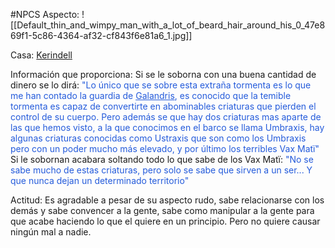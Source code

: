 #NPCS 
Aspecto:
	![[Default_thin_and_wimpy_man_with_a_lot_of_beard_hair_around_his_0_47e869f1-5c86-4364-af32-cf843f6e81a6_1.jpg]]

Casa: <u>Kerindell</u>

Información que proporciona:
	Si se le soborna con una buena cantidad de dinero se lo dirá:
	<font color="#245bdb">"Lo único que se sobre esta extraña tormenta es lo que me han contado la guardia de <u>Galandris</u>, es conocido que la temible tormenta es capaz de convertirte en abominables criaturas que pierden el control de su cuerpo. Pero además se que hay dos criaturas mas aparte de las que hemos visto, a la que conocimos en el barco se llama Umbraxis, hay algunas criaturas conocidas como Ustraxis que son como los Umbraxis pero con un poder mucho más elevado, y por último los terribles Vax Matï"</font>
	Si le sobornan acabara soltando todo lo que sabe de los Vax Matï:
	<font color="#245bdb">"No se sabe mucho de estas criaturas, pero solo se sabe que sirven a un ser... Y que nunca dejan un determinado territorio"</font>

Actitud:
	Es agradable a pesar de su aspecto rudo, sabe relacionarse con los demás y sabe convencer a la gente, sabe como manipular a la gente para que acabe haciendo lo que el quiere en un principio. Pero no quiere causar ningún mal a nadie.

